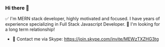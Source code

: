 ### Hi there 👋

 ✅ I'm MERN stack developer, highly motivated and focused.
 I have years of experience specializing in Full Stack Javascript Developer.
 🌟 I'm looking for a long term relationship!
 - 💬 Contact me via Skype: https://join.skype.com/invite/MEWzTXZHG3tg

